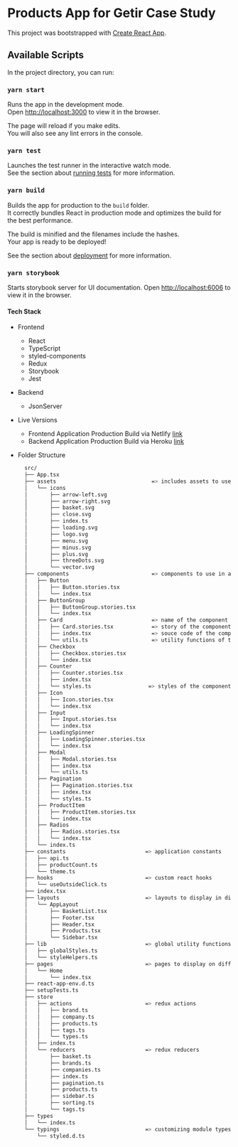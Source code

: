 # Products App for Getir Case Study

This project was bootstrapped with [Create React App](https://github.com/facebook/create-react-app).

## Available Scripts

In the project directory, you can run:

### `yarn start`

Runs the app in the development mode.\
Open [http://localhost:3000](http://localhost:3000) to view it in the browser.

The page will reload if you make edits.\
You will also see any lint errors in the console.

### `yarn test`

Launches the test runner in the interactive watch mode.\
See the section about [running tests](https://facebook.github.io/create-react-app/docs/running-tests) for more information.

### `yarn build`

Builds the app for production to the `build` folder.\
It correctly bundles React in production mode and optimizes the build for the best performance.

The build is minified and the filenames include the hashes.\
Your app is ready to be deployed!

See the section about [deployment](https://facebook.github.io/create-react-app/docs/deployment) for more information.


### `yarn storybook`

Starts storybook server for UI documentation.
Open [http://localhost:6006](http://localhost:6006) to view it in the browser.

#### Tech Stack

- Frontend
  - React
  - TypeScript
  - styled-components
  - Redux
  - Storybook
  - Jest

- Backend
  - JsonServer

- Live Versions
  - Frontend Application Production Build via Netlify [link](https://getir-case-market.netlify.app/)
  - Backend Application Production Build via Heroku [link](https://getircase-api.herokuapp.com)

- Folder Structure

  ```bash
    src/
    ├── App.tsx
    ├── assets                              => includes assets to use across the application
    │   └── icons
    │       ├── arrow-left.svg
    │       ├── arrow-right.svg
    │       ├── basket.svg
    │       ├── close.svg
    │       ├── index.ts
    │       ├── loading.svg
    │       ├── logo.svg
    │       ├── menu.svg
    │       ├── minus.svg
    │       ├── plus.svg
    │       ├── threeDots.svg
    │       └── vector.svg
    ├── components                          => components to use in across the application
    │   ├── Button
    │   │   ├── Button.stories.tsx
    │   │   └── index.tsx
    │   ├── ButtonGroup
    │   │   ├── ButtonGroup.stories.tsx
    │   │   └── index.tsx
    │   ├── Card                            => name of the component
    │   │   ├── Card.stories.tsx            => story of the component to document UI
    │   │   ├── index.tsx                   => souce code of the component
    │   │   └── utils.ts                    => utility functions of the component
    │   ├── Checkbox
    │   │   ├── Checkbox.stories.tsx
    │   │   └── index.tsx
    │   ├── Counter
    │   │   ├── Counter.stories.tsx
    │   │   ├── index.tsx
    │   │   └── styles.ts                  => styles of the component
    │   ├── Icon
    │   │   ├── Icon.stories.tsx
    │   │   └── index.tsx
    │   ├── Input
    │   │   ├── Input.stories.tsx
    │   │   └── index.tsx
    │   ├── LoadingSpinner
    │   │   ├── LoadingSpinner.stories.tsx
    │   │   └── index.tsx
    │   ├── Modal
    │   │   ├── Modal.stories.tsx
    │   │   ├── index.tsx
    │   │   └── utils.ts
    │   ├── Pagination
    │   │   ├── Pagination.stories.tsx
    │   │   ├── index.tsx
    │   │   └── styles.ts
    │   ├── ProductItem
    │   │   ├── ProductItem.stories.tsx
    │   │   └── index.tsx
    │   ├── Radios
    │   │   ├── Radios.stories.tsx
    │   │   └── index.tsx
    │   └── index.ts
    ├── constants                         => application constants
    │   ├── api.ts
    │   ├── productCount.ts
    │   └── theme.ts
    ├── hooks                             => custom react hooks
    │   └── useOutsideClick.ts
    ├── index.tsx
    ├── layouts                           => layouts to display in different routes
    │   └── AppLayout
    │       ├── BasketList.tsx
    │       ├── Footer.tsx
    │       ├── Header.tsx
    │       ├── Products.tsx
    │       └── Sidebar.tsx
    ├── lib                               => global utility functions
    │   ├── globalStyles.ts
    │   └── styleHelpers.ts
    ├── pages                             => pages to display on different routes
    │   └── Home
    │       └── index.tsx
    ├── react-app-env.d.ts
    ├── setupTests.ts
    ├── store
    │   ├── actions                       => redux actions
    │   │   ├── brand.ts
    │   │   ├── company.ts
    │   │   ├── products.ts
    │   │   ├── tags.ts
    │   │   └── types.ts
    │   ├── index.ts
    │   └── reducers                      => redux reducers
    │       ├── basket.ts
    │       ├── brands.ts
    │       ├── companies.ts
    │       ├── index.ts
    │       ├── pagination.ts
    │       ├── products.ts
    │       ├── sidebar.ts
    │       ├── sorting.ts
    │       └── tags.ts
    ├── types
    │   └── index.ts
    └── typings                           => customizing module types
        └── styled.d.ts
  ```
